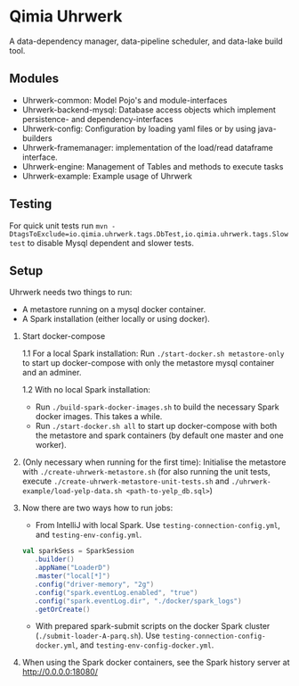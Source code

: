 # Qimia Uhrwerk
A data-dependency manager, data-pipeline scheduler, and data-lake build tool.

## Modules

- Uhrwerk-common: Model Pojo's and module-interfaces
- Uhrwerk-backend-mysql: Database access objects which implement persistence- and dependency-interfaces
- Uhrwerk-config: Configuration by loading yaml files or by using java-builders
- Uhrwerk-framemanager: implementation of the load/read dataframe interface.
- Uhrwerk-engine: Management of Tables and methods to execute tasks
- Uhrwerk-example: Example usage of Uhrwerk

## Testing
For quick unit tests run `mvn -DtagsToExclude=io.qimia.uhrwerk.tags.DbTest,io.qimia.uhrwerk.tags.Slow test` to disable Mysql dependent and slower tests.

## Setup

Uhrwerk needs two things to run:
  * A metastore running on a mysql docker container.
  * A Spark installation (either locally or using docker).
  

1. Start docker-compose
  
    1.1 For a local Spark installation: Run `./start-docker.sh metastore-only` to start up docker-compose with only the metastore mysql container and an adminer. 
    
    1.2 With no local Spark installation: 
    * Run `./build-spark-docker-images.sh` to build the necessary Spark docker images. This takes a while.
    * Run `./start-docker.sh all` to start up docker-compose with both the metastore and spark containers (by default one master and one worker).

2. (Only necessary when running for the first time): Initialise the metastore with `./create-uhrwerk-metastore.sh` (for also running the unit tests, execute `./create-uhrwerk-metastore-unit-tests.sh` and `./uhrwerk-example/load-yelp-data.sh <path-to-yelp_db.sql>`)

3. Now there are two ways how to run jobs:
    * From IntelliJ with local Spark. Use `testing-connection-config.yml`, and `testing-env-config.yml`.
    ```scala
    val sparkSess = SparkSession
       .builder()
       .appName("LoaderD")
       .master("local[*]")
       .config("driver-memory", "2g")
       .config("spark.eventLog.enabled", "true")
       .config("spark.eventLog.dir", "./docker/spark_logs")
       .getOrCreate()
    ```
    * With prepared spark-submit scripts on the docker Spark cluster (`./submit-loader-A-parq.sh`). Use `testing-connection-config-docker.yml`, and `testing-env-config-docker.yml`.
    
4. When using the Spark docker containers, see the Spark history server at http://0.0.0.0:18080/    

